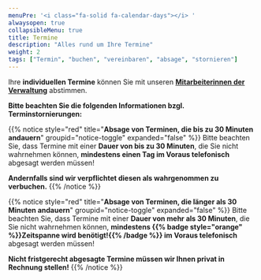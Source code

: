 ```yaml
---
menuPre: '<i class="fa-solid fa-calendar-days"></i> '
alwaysopen: true
collapsibleMenu: true
title: Termine
description: "Alles rund um Ihre Termine"
weight: 2
tags: ["Termin", "buchen", "vereinbaren", "absage", "stornieren"]
---
```


Ihre **individuellen Termine** können Sie mit unseren [**Mitarbeiterinnen der Verwaltung**](/team/#verwaltung) abstimmen.

**Bitte beachten Sie die folgenden Informationen bzgl. Terminstornierungen:**

{{% notice style="red" title="**Absage von Terminen, die bis zu 30 Minuten andauern**" groupid="notice-toggle" expanded="false" %}}
Bitte beachten Sie, dass Termine mit einer **Dauer von bis zu 30 Minuten**, die Sie nicht wahrnehmen können, **mindestens einen Tag im Voraus telefonisch** abgesagt werden müssen!

**Andernfalls sind wir verpflichtet diesen als wahrgenommen zu verbuchen.**
{{% /notice %}}

{{% notice style="red" title="**Absage von Terminen, die länger als 30 Minuten andauern**" groupid="notice-toggle" expanded="false" %}}
Bitte beachten Sie, dass Termine mit einer **Dauer von mehr als 30 Minuten**, die Sie nicht wahrnehmen können, **mindestens {{% badge style="orange" %}}**Zeitspanne wird benötigt!**{{% /badge %}} im Voraus telefonisch** abgesagt werden müssen!

**Nicht fristgerecht abgesagte Termine müssen wir Ihnen privat in Rechnung stellen!**
{{% /notice %}}
